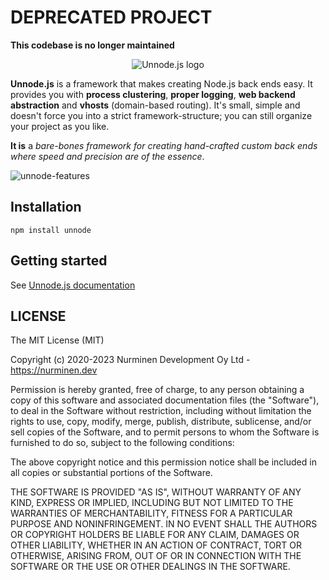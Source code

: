 # DEPRECATED PROJECT

**This codebase is no longer maintained**

<p align="center">
  <img src="https://i.imgur.com/lt1vd3A.png" alt="Unnode.js logo">
</p>

**Unnode.js** is a framework that makes creating Node.js back ends easy. It provides you with **process clustering**, **proper logging**, **web backend abstraction** and **vhosts** (domain-based routing). It's small, simple and doesn't force you into a strict framework-structure; you can still organize your project as you like.

**It is** a  *bare-bones framework for creating hand-crafted custom back ends where speed and precision are of the essence*.

![unnode-features](https://i.imgur.com/RQf1C1q.png)

## Installation
```
npm install unnode
```

## Getting started
See [Unnode.js documentation](https://unnodejs.org/doc/latest)

## LICENSE
 
The MIT License (MIT)

Copyright (c) 2020-2023 Nurminen Development Oy Ltd - https://nurminen.dev

Permission is hereby granted, free of charge, to any person obtaining a copy of this software and associated documentation files (the "Software"), to deal in the Software without restriction, including without limitation the rights to use, copy, modify, merge, publish, distribute, sublicense, and/or sell copies of the Software, and to permit persons to whom the Software is furnished to do so, subject to the following conditions:

The above copyright notice and this permission notice shall be included in all copies or substantial portions of the Software.

THE SOFTWARE IS PROVIDED "AS IS", WITHOUT WARRANTY OF ANY KIND, EXPRESS OR IMPLIED, INCLUDING BUT NOT LIMITED TO THE WARRANTIES OF MERCHANTABILITY, FITNESS FOR A PARTICULAR PURPOSE AND NONINFRINGEMENT. IN NO EVENT SHALL THE AUTHORS OR COPYRIGHT HOLDERS BE LIABLE FOR ANY CLAIM, DAMAGES OR OTHER LIABILITY, WHETHER IN AN ACTION OF CONTRACT, TORT OR OTHERWISE, ARISING FROM, OUT OF OR IN CONNECTION WITH THE SOFTWARE OR THE USE OR OTHER DEALINGS IN THE SOFTWARE.
